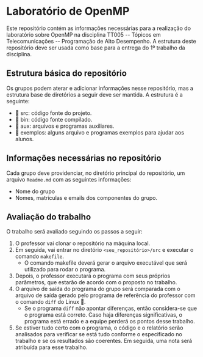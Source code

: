 # Laboratório de OpenMP
Este repositório contém as informações  necessárias para a realização do laboratório sobre OpenMP na disciplina TT005 -- Tópicos em Telecomunicações -- Programação de Alto Desempenho. A estrutura deste repositório deve ser usada como base para a entrega do 1º trabalho da disciplina.

## Estrutura básica do repositório
Os grupos podem aterar e adicionar informações nesse repositório, mas a estrutura base de diretórios a seguir deve ser mantida. A estrutura é a seguinte:
- :file_folder: src: código fonte do projeto.
- :file_folder: bin: código fonte compilado.
- :file_folder: aux: arquivos e programas auxiliares.
- :file_folder: exemplos: alguns arquivo e programas exemplos para ajudar aos alunos.

## Informações necessárias no repositório
Cada grupo deve providenciar, no diretório principal do repositório, um arquivo ``Readme.md`` com as seguintes informações:

- Nome do grupo
- Nomes, matrículas e emails dos componentes do grupo.

## Avaliação do trabalho
O trabalho será avaliado seguindo os passos a seguir:
1. O professor vai clonar o repositório na máquina local.
2. Em seguida, vai entrar no diretório ``<seu_repositório>/src`` e executar o comando ``makefile``.
	- O comando makefile deverá gerar o arquivo executável que será utilizado para rodar o programa.
3. Depois, o professor executará o programa com seus próprios parâmetros, que estarão de acordo com o proposto no trabalho.
4. O arquivo de saída do programa do grupo será comparada com o arquivo de saída gerado pelo  programa de referência do professor com o comando ``diff`` do Linux :penguin:.
	- Se o programa ``diff`` não apontar diferenças, então considera-se que o programa está correto. Caso haja diferenças significativas, o programa está errado e a equipe perderá os pontos desse trabalho.
5. Se estiver tudo certo com o programa, o código e o relatório serão analisados para verificar se está tudo conforme o especificado no trabalho e se os resultados são coerentes. Em seguida, uma nota será atribuída para esse trabalho.
